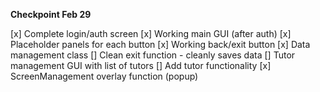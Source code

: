 **Checkpoint Feb 29**

[x] Complete login/auth screen
[x] Working main GUI (after auth)
    [x] Placeholder panels for each button
    [x] Working back/exit button
[x] Data management class
[] Clean exit function - cleanly saves data
[] Tutor management GUI with list of tutors
[] Add tutor functionality
    [x] ScreenManagement overlay function (popup)